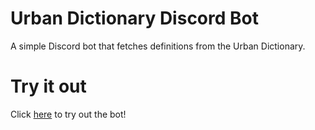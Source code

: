 # Urban Dictionary Discord Bot

A simple Discord bot that fetches definitions from the Urban Dictionary.

# Try it out
Click [here](https://discord.com/oauth2/authorize?client_id=1262782933735833711) to try out the bot!